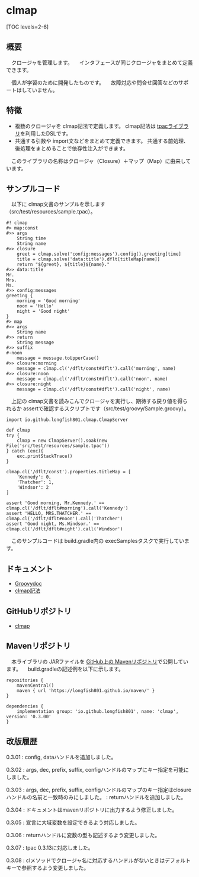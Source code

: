 # clmap

[TOC levels=2-6]

## 概要

　クロージャを管理します。
　インタフェースが同じクロージャをまとめて定義できます。

　個人が学習のために開発したものです。
　故障対応や問合せ回答などのサポートはしていません。

## 特徴

* 複数のクロージャを clmap記法で定義します。
  clmap記法は [tpacライブラリ](/tpac/)を利用したDSLです。
* 共通する引数や import文などをまとめて定義できます。
  共通する前処理、後処理をまとめることで依存性注入ができます。

　このライブラリの名称はクロージャ（Closure）＋マップ（Map）に由来しています。

## サンプルコード

　以下に clmap文書のサンプルを示します（src/test/resources/sample.tpac）。

```
#! clmap
#> map:const
#>> args
	String time
	String name
#>> closure
	greet = clmap.solve('config:messages').config().greeting[time]
	title = clmap.solve('data:title').dflt[titleMap[name]]
	return "${greet}, ${title}${name}."
#>> data:title
Mr.
Mrs.
Ms.
#>> config:messages
greeting {
	morning = 'Good morning'
	noon = 'Hello'
	night = 'Good night'
}
#> map
#>> args
	String name
#>> return
	String message
#>> suffix
#-noon
	message = message.toUpperCase()
#>> closure:morning
	message = clmap.cl('/dflt/const#dflt').call('morning', name)
#>> closure:noon
	message = clmap.cl('/dflt/const#dflt').call('noon', name)
#>> closure:night
	message = clmap.cl('/dflt/const#dflt').call('night', name)
```

　上記の clmap文書を読みこんでクロージャを実行し、期待する戻り値を得られるか assertで確認するスクリプトです（src/test/groovy/Sample.groovy）。

```
import io.github.longfish801.clmap.ClmapServer

def clmap
try {
	clmap = new ClmapServer().soak(new File('src/test/resources/sample.tpac'))
} catch (exc){
	exc.printStackTrace()
}

clmap.cl('/dflt/const').properties.titleMap = [
	'Kennedy': 0,
	'Thatcher': 1,
	'Windsor': 2
]

assert 'Good morning, Mr.Kennedy.' == clmap.cl('/dflt/dflt#morning').call('Kennedy')
assert 'HELLO, MRS.THATCHER.' == clmap.cl('/dflt/dflt#noon').call('Thatcher')
assert 'Good night, Ms.Windsor.' == clmap.cl('/dflt/dflt#night').call('Windsor')
```

　このサンプルコードは build.gradle内の execSamplesタスクで実行しています。

## ドキュメント

* [Groovydoc](groovydoc/)
* [clmap記法](notation.html)

## GitHubリポジトリ

* [clmap](https://github.com/longfish801/clmap)

## Mavenリポジトリ

　本ライブラリの JARファイルを [GitHub上の Mavenリポジトリ](https://github.com/longfish801/maven)で公開しています。
　build.gradleの記述例を以下に示します。

```
repositories {
	mavenCentral()
	maven { url 'https://longfish801.github.io/maven/' }
}

dependencies {
	implementation group: 'io.github.longfish801', name: 'clmap', version: '0.3.00'
}
```

## 改版履歴

0.3.01
: config, dataハンドルを追加しました。

0.3.02
: args, dec, prefix, suffix, configハンドルのマップにキー指定を可能にしました。

0.3.03
: args, dec, prefix, suffix, configハンドルのマップのキー指定はclosureハンドルの名前と一致時のみにしました。
: returnハンドルを追加しました。

0.3.04
: ドキュメントはmavenリポジトリに出力するよう修正しました。

0.3.05
: 宣言に大域変数を設定できるよう対応しました。

0.3.06
: returnハンドルに変数の型も記述するよう変更しました。

0.3.07
: tpac 0.3.13に対応しました。

0.3.08
: clメソッドでクロージャ名に対応するハンドルがないときはデフォルトキーで参照するよう変更しました。
